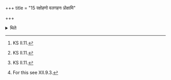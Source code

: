 +++
title = "15 रक्षोहणो वलगहनः प्रोक्षामि"

+++

<details><summary>थिते</summary>

15. With rakṣohaṇo valagahanaḥ prokṣāmi vaiṣṇavam having sprinkled water on the Soma-pressing-skin with rakṣoghno valagaghnaḥ prokṣāmi vaiṣṇvān[^2] (having sprinkled water) on the Soma-pressing stones, with rakṣohā tvā valagahā vaiṣṇavam āstr̥ṇāmi[^3] having spread out the Soma-pressing skin, with the hairy side upwards with rakṣoghno vo valagaghnaḥ saṁsādayāmi vaiṣṇavān[^5] he places the four Soma-pressing stones which are (each) one span in length, have their narrow side above, and are fit for crushing (Soma) on it (skin). He places the Upara[^6] (pressing-stone), the broadest one, in the middle as the fifth.  

[^1]: TS I.3.2.g.  

[^2]: KS II.11.  

[^3]: KS II.11.  

[^4]: See XI.13.1.ff.  

[^5]: KS II.11.  

[^6]: For this see XII.9.3.  
</details>
